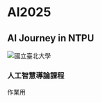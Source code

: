 # AI2025
## AI Journey in NTPU
![國立臺北大學](https://www.google.com/url?sa=i&url=https%3A%2F%2Fwww.overseas.edu.tw%2Fntpu%2F&psig=AOvVaw0Lt5d5t74qQV59m1ixDRdb&ust=1741770147120000&source=images&cd=vfe&opi=89978449&ved=0CBQQjRxqFwoTCODsks7VgYwDFQAAAAAdAAAAABAE)
### 人工智慧導論課程
作業用
